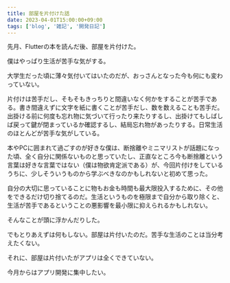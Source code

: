 ```yaml
---
title: 部屋を片付けた話
date: 2023-04-01T15:00:00+09:00
tags: ['blog', '雑記', '開発日記']
---
```

先月、Flutterの本を読んだ後、部屋を片付けた。

僕はやっぱり生活が苦手な気がする。

大学生だった頃に薄々気付いてはいたのだが、おっさんとなった今も何にも変わっていない。

片付けは苦手だし、そもそもきっちりと間違いなく何かをすることが苦手である。書き間違えずに文字を紙に書くことが苦手だし、数を数えることも苦手だ。出掛ける前に何度も忘れ物に気づいて行ったり来たりするし、出掛けてもしばしば戻って鍵が閉まっているか確認するし、結局忘れ物があったりする。日常生活のほとんどが苦手な気がしている。

本やPCに囲まれて過ごすのが好きな僕は、断捨離やミニマリストが話題になった頃、全く自分に関係ないものと思っていたし、正直なところ今も断捨離という言葉は好きな言葉ではない（僕は物欲肯定派である）が、今回片付けをしているうちに、少しそういうものから学ぶべきなのかもしれないと初めて思った。

自分の大切に思っていることに物もお金も時間も最大限投入するために、その他をできるだけ切り捨てるのだ。生活というものを極限まで自分から取り除くと、生活が苦手であるということの悪影響を最小限に抑えられるかもしれない。

そんなことが頭に浮かんだりした。

でもとりあえずは何もしない。部屋は片付いたのだ。苦手な生活のことは当分考えたくない。

それに、部屋は片付いたがアプリは全くできていない。

今月からはアプリ開発に集中したい。
